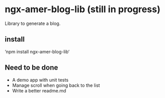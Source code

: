 # ngx-amer-blog-lib (still in progress)

Library to generate a blog.

## install

‘npm install ngx-amer-blog-lib‘

## Need to be done

- A demo app with unit tests
- Manage scroll when going back to the list
- Write a better readme.md
